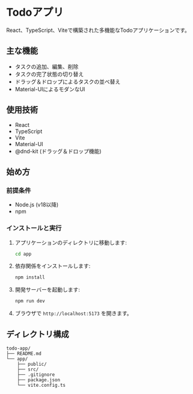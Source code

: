 # Todoアプリ

React、TypeScript、Viteで構築された多機能なTodoアプリケーションです。

## 主な機能

*   タスクの追加、編集、削除
*   タスクの完了状態の切り替え
*   ドラッグ＆ドロップによるタスクの並べ替え
*   Material-UIによるモダンなUI

## 使用技術

*   React
*   TypeScript
*   Vite
*   Material-UI
*   @dnd-kit (ドラッグ＆ドロップ機能)

## 始め方

### 前提条件

*   Node.js (v18以降)
*   npm

### インストールと実行

1.  アプリケーションのディレクトリに移動します:
    ```bash
    cd app
    ```
2.  依存関係をインストールします:
    ```bash
    npm install
    ```
3.  開発サーバーを起動します:
    ```bash
    npm run dev
    ```
4.  ブラウザで `http://localhost:5173` を開きます。

## ディレクトリ構成

```
todo-app/
├── README.md
└── app/
    ├── public/
    ├── src/
    ├── .gitignore
    ├── package.json
    └── vite.config.ts
```